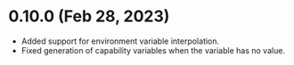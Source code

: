 # 0.10.0 (Feb 28, 2023)
* Added support for environment variable interpolation.
* Fixed generation of capability variables when the variable has no value.
